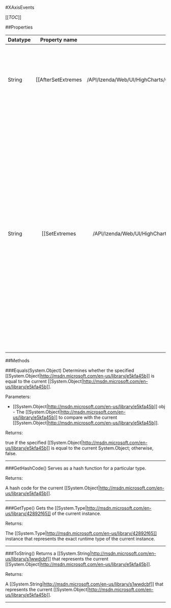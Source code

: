 #XAxisEvents

[[_TOC_]]

##Properties

|Datatype|Property name|Property description|Default Value|
|:-------|:----------:|:-----------------:|:-----------:|
|String|[[AfterSetExtremes|/API/Izenda/Web/UI/HighCharts/Options/CodeSamples/Izenda_Web_UI_HighCharts_Options_XAxisEvents_AfterSetExtremes]]| As opposed to the <code>setExtremes</code> event, this event fires after the final min and max values are computed and corrected for <code>minRange</code>. |null|
|String|[[SetExtremes|/API/Izenda/Web/UI/HighCharts/Options/CodeSamples/Izenda_Web_UI_HighCharts_Options_XAxisEvents_SetExtremes]]| Fires when the minimum and maximum is set for the axis, either by calling the <code>.setExtremes()</code> method or by selecting an area in the chart. The <code>this</code> keyword refers to the axis object itself. One parameter, <code>event</code>, is passed to the function. This contains common event information based on jQuery or MooTools depending on which library is used as the base for Highcharts. The new user set minimum and maximum values can be found by <code>event.min</code> and <code>event.max</code>. |null|


##Methods

###Equals(System.Object)
Determines whether the specified [[System.Object|http://msdn.microsoft.com/en-us/library/e5kfa45b]] is equal to the current [[System.Object|http://msdn.microsoft.com/en-us/library/e5kfa45b]].

Parameters: 

* [[System.Object|http://msdn.microsoft.com/en-us/library/e5kfa45b]] obj  - The [[System.Object|http://msdn.microsoft.com/en-us/library/e5kfa45b]] to compare with the current [[System.Object|http://msdn.microsoft.com/en-us/library/e5kfa45b]].





Returns:

true if the specified [[System.Object|http://msdn.microsoft.com/en-us/library/e5kfa45b]] is equal to the current System.Object; otherwise, false.


---


###GetHashCode()
 Serves as a hash function for a particular type.  





Returns:

A hash code for the current [[System.Object|http://msdn.microsoft.com/en-us/library/e5kfa45b]].


---


###GetType()
Gets the [[System.Type|http://msdn.microsoft.com/en-us/library/42892f65]] of the current instance.





Returns:

The [[System.Type|http://msdn.microsoft.com/en-us/library/42892f65]] instance that represents the exact runtime type of the current instance.


---


###ToString()
Returns a [[System.String|http://msdn.microsoft.com/en-us/library/s1wwdcbf]] that represents the current [[System.Object|http://msdn.microsoft.com/en-us/library/e5kfa45b]].





Returns:

A [[System.String|http://msdn.microsoft.com/en-us/library/s1wwdcbf]] that represents the current [[System.Object|http://msdn.microsoft.com/en-us/library/e5kfa45b]].


---


